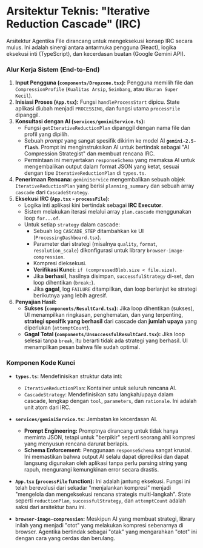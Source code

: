 # Arsitektur Teknis: "Iterative Reduction Cascade" (IRC)

Arsitektur Agentika File dirancang untuk mengeksekusi konsep IRC secara mulus. Ini adalah sinergi antara antarmuka pengguna (React), logika eksekusi inti (TypeScript), dan kecerdasan buatan (Google Gemini API).

### Alur Kerja Sistem (End-to-End)

1.  **Input Pengguna (`components/Dropzone.tsx`):** Pengguna memilih file dan `CompressionProfile` (`Kualitas Arsip`, `Seimbang`, atau `Ukuran Super Kecil`).
2.  **Inisiasi Proses (`App.tsx`):** Fungsi `handleProcessStart` dipicu. State aplikasi diubah menjadi `PROCESSING`, dan fungsi utama `processFile` dipanggil.
3.  **Konsultasi dengan AI (`services/geminiService.ts`):**
    *   Fungsi `getIterativeReductionPlan` dipanggil dengan nama file dan profil yang dipilih.
    *   Sebuah *prompt* yang sangat spesifik dikirim ke model AI **`gemini-2.5-flash`**. Prompt ini menginstruksikan AI untuk bertindak sebagai "AI Compression Strategist" dan membuat rencana IRC.
    *   Permintaan ini menyertakan `responseSchema` yang memaksa AI untuk mengembalikan output dalam format JSON yang ketat, sesuai dengan tipe `IterativeReductionPlan` di `types.ts`.
4.  **Penerimaan Rencana:** `geminiService` mengembalikan sebuah objek `IterativeReductionPlan` yang berisi `planning_summary` dan sebuah array `cascade` dari `CascadeStrategy`.
5.  **Eksekusi IRC (`App.tsx` - `processFile`):**
    *   Logika inti aplikasi kini bertindak sebagai **IRC Executor**.
    *   Sistem melakukan iterasi melalui array `plan.cascade` menggunakan loop `for...of`.
    *   Untuk setiap `strategy` dalam cascade:
        *   Sebuah log `CASCADE_STEP` ditambahkan ke UI (`ProcessingDashboard.tsx`).
        *   Parameter dari strategi (misalnya `quality`, `format`, `resolution_scale`) dikonfigurasi untuk library `browser-image-compression`.
        *   Kompresi dieksekusi.
        *   **Verifikasi Kunci:** `if (compressedBlob.size < file.size)`.
        *   Jika **berhasil**, hasilnya disimpan, `successfulStrategy` di-set, dan loop dihentikan (`break;`).
        *   Jika **gagal**, log `FAILURE` ditampilkan, dan loop berlanjut ke strategi berikutnya yang lebih agresif.
6.  **Penyajian Hasil:**
    *   **Sukses (`components/ResultCard.tsx`):** Jika loop dihentikan (sukses), UI menampilkan ringkasan, penghematan, dan yang terpenting, **strategi spesifik yang berhasil** dari cascade dan **jumlah upaya** yang diperlukan (`attemptCount`).
    *   **Gagal Total (`components/UnsuccessfulResultCard.tsx`):** Jika loop selesai tanpa `break`, itu berarti tidak ada strategi yang berhasil. UI menampilkan pesan bahwa file sudah optimal.

### Komponen Kode Kunci

*   **`types.ts`:** Mendefinisikan struktur data inti:
    *   `IterativeReductionPlan`: Kontainer untuk seluruh rencana AI.
    *   `CascadeStrategy`: Mendefinisikan satu langkah/upaya dalam cascade, lengkap dengan `tool`, `parameters`, dan `rationale`. Ini adalah unit atom dari IRC.

*   **`services/geminiService.ts`:** Jembatan ke kecerdasan AI.
    *   **Prompt Engineering:** Promptnya dirancang untuk tidak hanya meminta JSON, tetapi untuk "berpikir" seperti seorang ahli kompresi yang menyusun rencana darurat berlapis.
    *   **Schema Enforcement:** Penggunaan `responseSchema` sangat krusial. Ini memastikan bahwa output AI selalu dapat diprediksi dan dapat langsung digunakan oleh aplikasi tanpa perlu parsing string yang rapuh, mengurangi kemungkinan error secara drastis.

*   **`App.tsx` (`processFile` function):** Ini adalah jantung eksekusi. Fungsi ini telah berevolusi dari sekadar "menjalankan kompresi" menjadi "mengelola dan mengeksekusi rencana strategis multi-langkah". State seperti `reductionPlan`, `successfulStrategy`, dan `attemptCount` adalah saksi dari arsitektur baru ini.

*   **`browser-image-compression`:** Meskipun AI yang membuat strategi, library inilah yang menjadi "otot" yang melakukan kompresi sebenarnya di browser. Agentika bertindak sebagai "otak" yang mengarahkan "otot" ini dengan cara yang cerdas dan berulang.
